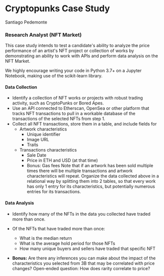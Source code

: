 # Cryptopunks Case Study
Santiago Pedemonte

### Research Analyst (NFT Market)

This case study intends to test a candidate's ability to analyze the price performance of an artist's NFT project or collection of works by demonstrating an ability to work with APIs and perform data analysis on the NFT Market.

We highly encourage writing your code in Python 3.7+ on a Jupyter Notebook, making use of the scikit-learn library.
 
#### Data Collection

- Identify a collection of NFT works or projects with robust trading activity, such as CryptoPunks or Bored Apes.
- Use an API connected to Etherscan, OpenSea or other platform that tracks NFT transactions to pull in a workable database of the transactions of the selected NFTs from step 1.
- Collect all NFT transactions, store them in a table, and include fields for
  - Artwork characteristics
    - Unique identifier
    - Image URL
    - Traits
  - Transactions characteristics
    - Sale Date
    - Price in ETH and USD (at that time)
    - Bonus: Gas fees
Note that if an artwork has been sold multiple times there will be multiple transactions and artwork characteristics will repeat.
Organize the data collected above in a relational way by splitting them into 2 tables, so that every work has only 1 entry for its characteristics, but potentially numerous entries for its transactions.

#### Data Analysis

- Identify how many of the NFTs in the data you collected have traded more than once.
- Of the NFTs that have traded more than once: 
  - What is the median return 
  - What is the average hold period for those NFTs
  - How many unique buyers and sellers have traded that specific NFT
 
- **Bonus:** Are there any inferences you can make about the impact of the characteristics you selected from 3B that may be correlated with price changes? Open-ended question: How does rarity correlate to price?

